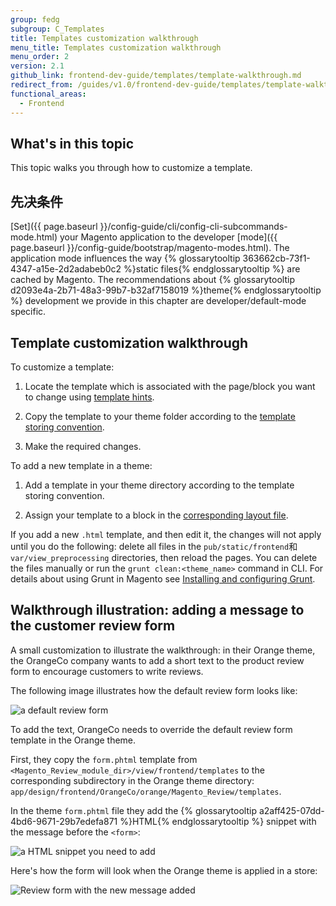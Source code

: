 ```yaml
---
group: fedg
subgroup: C_Templates
title: Templates customization walkthrough
menu_title: Templates customization walkthrough
menu_order: 2
version: 2.1
github_link: frontend-dev-guide/templates/template-walkthrough.md
redirect_from: /guides/v1.0/frontend-dev-guide/templates/template-walkthrough.html
functional_areas:
  - Frontend
---
```


## What's in this topic
This topic walks you through how to customize a template.

## 先决条件 

[Set]({{ page.baseurl }}/config-guide/cli/config-cli-subcommands-mode.html) your Magento application to the developer [mode]({{ page.baseurl }}/config-guide/bootstrap/magento-modes.html). The application mode influences the way {% glossarytooltip 363662cb-73f1-4347-a15e-2d2adabeb0c2 %}static files{% endglossarytooltip %} are cached by Magento. The recommendations about {% glossarytooltip d2093e4a-2b71-48a3-99b7-b32af7158019 %}theme{% endglossarytooltip %} development we provide in this chapter are developer/default-mode specific.

## Template customization walkthrough

To customize a template:

1. Locate the template which is associated with the page/block you want to change using <a href="{{ page.baseurl }}/frontend-dev-guide/themes/debug-theme.html#debug-theme-templ" target="_blank">template hints</a>.

2. Copy the template to your theme folder according to the <a href="{{ page.baseurl }}/frontend-dev-guide/templates/template-override.html#template-convention" target="_blank">template storing convention</a>.

3. Make the required changes.

To add a new template in a theme:

1. Add a template in your theme directory according to the template storing convention. 

2. Assign your template to a block in the <a href="{{ page.baseurl }}/frontend-dev-guide/templates/template-override.html#template-layout" target="_blank">corresponding layout file</a>. 

<div class="bs-callout bs-callout-info" id="info">
<p>If you add a new <code>.html</code> template, and then edit it, the changes will not apply until you do the following: delete all files in the <code>pub/static/frontend</code>和<code>var/view_preprocessing</code> directories, then reload the pages. You can delete the files manually or run the <code>grunt clean:&lt;theme_name&gt;</code> command in CLI. For details about using Grunt in Magento see <a href="{{ page.baseurl }}/frontend-dev-guide/css-topics/css_debug.html#grunt_prereq">Installing and configuring Grunt</a>.</p>
</div>

## Walkthrough illustration: adding a message to the customer review form
A small customization to illustrate the walkthrough: in their Orange theme, the OrangeCo company wants to add a short text to the product review form to encourage customers to write reviews. 

The following image illustrates how the default review form looks like:

<img src="{{ site.baseurl }}/common/images/template_walk_without_text.png" alt="a default review form">

To add the text, OrangeCo needs to override the default review form template in the Orange theme. 

First, they copy the `form.phtml` template from `<Magento_Review_module_dir>/view/frontend/templates` to the corresponding subdirectory in the Orange theme directory: `app/design/frontend/OrangeCo/orange/Magento_Review/templates`.

In the theme `form.phtml` file they add the {% glossarytooltip a2aff425-07dd-4bd6-9671-29b7edefa871 %}HTML{% endglossarytooltip %} snippet with the message before the <code>&lt;form&gt;</code>:

<img src="{{ site.baseurl }}/common/images/template-sample-code.png" alt="a HTML snippet you need to add">

Here's how the form will look when the Orange theme is applied in a store:

<img src="{{ site.baseurl }}/common/images/template_with_text.png" alt="Review form with the new message added">





